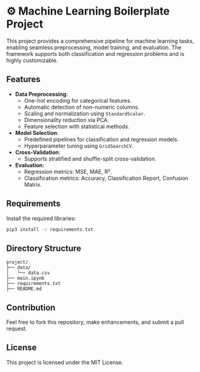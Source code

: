 # ⚙️ Machine Learning Boilerplate Project

This project provides a comprehensive pipeline for machine learning tasks, enabling seamless preprocessing, model training, and evaluation. The framework supports both classification and regression problems and is highly customizable.

## Features
- **Data Preprocessing**: 
  - One-hot encoding for categorical features.
  - Automatic detection of non-numeric columns.
  - Scaling and normalization using `StandardScaler`.
  - Dimensionality reduction via PCA.
  - Feature selection with statistical methods.
- **Model Selection**: 
  - Predefined pipelines for classification and regression models.
  - Hyperparameter tuning using `GridSearchCV`.
- **Cross-Validation**: 
  - Supports stratified and shuffle-split cross-validation.
- **Evaluation**: 
  - Regression metrics: MSE, MAE, R².
  - Classification metrics: Accuracy, Classification Report, Confusion Matrix.

## Requirements

Install the required libraries:

```bash
pip3 install -r requirements.txt
```

## Directory Structure
```
project/
├── data/
│   └── data.csv
├── main.ipynb
├── requirements.txt
├── README.md
```

## Contribution
Feel free to fork this repository, make enhancements, and submit a pull request.

## License
This project is licensed under the MIT License.
